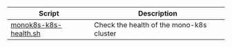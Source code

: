 | Script | Description |
|--|--|
| [monok8s-k8s-health.sh](https://github.com/monobilisim/mono.sh/blob/main/monok8s/monok8s-k8s-health.sh) | Check the health of the mono-k8s cluster |
